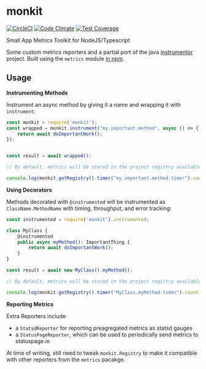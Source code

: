 # monkit

[![CircleCI](https://circleci.com/gh/retracedhq/monkit.svg?style=svg&circle-token=5fb991c02e8855f213eec652e45ebf09403ad5d0)](https://circleci.com/gh/retracedhq/monkit)
[![Code Climate](https://codeclimate.com/github/retracedhq/monkit/badges/gpa.svg)](https://codeclimate.com/github/retracedhq/monkit) 
[![Test Coverage](https://codeclimate.com/github/retracedhq/monkit/badges/coverage.svg)](https://codeclimate.com/github/retracedhq/monkit/coverage)


Small App Metrics Toolkit for NodeJS/Typescript 

Some custom metrics reporters and a partial port of the java [instrumentor](https://github.com/sproutsocial/instrumentor) project.
Built using the `metrics` module [in npm](https://www.npmjs.com/package/metrics).

## Usage

**Instrumenting Methods**

Instrument an async method by giving it a name and wrapping it with `instrument`: 

```javascript
const monkit = require('monkit');
const wrapped = monkit.instrument("my.important.method", async () => {
    return await doImportantWork();
});


const result = await wrapped();

// By default, metrics will be stored in the project registry available via `monkit.getRegistry()`

console.log(monkit.getRegistry().timer("my.important.method.timer").count); // 1

```

**Using Decorators**

Methods decorated with `@instrumented` will be instrumented as `ClassName.MethodName` with timing, throughput, and error tracking:

```javascript
const instrumented = require('monkit').instrumented;

class MyClass {
    @instrumented
    public async myMethod(): ImportantThing {
        return await doImportantWork();
    }
}

const result = await new MyClass().myMethod();

// By default, metrics will be stored in the project registry available via `monkit.getRegistry()`

console.log(monkit.getRegistry().timer("MyClass.myMethod.timer").count); // 1
```

**Reporting Metrics**

Extra Reporters include 
- a `StatsdReporter` for reporting preagregated metrics as statsd gauges
- a `StatusPageReporter`, which can be used to periodically send metrics to statuspage.io

At time of writing, still need to tweak `monkit.Registry` to make it compatible with other reporters from the `metrics` pacakge.

